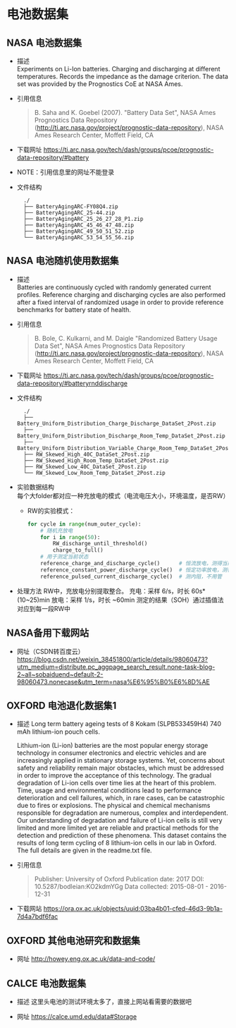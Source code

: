 电池数据集
==========

NASA 电池数据集
---------------
- 描述  
	Experiments on Li-Ion batteries. Charging and discharging at different temperatures. Records the impedance as the damage criterion. The data set was provided by the Prognostics CoE at NASA Ames.

- 引用信息  
    > B. Saha and K. Goebel (2007). "Battery Data Set", NASA Ames Prognostics Data Repository (http://ti.arc.nasa.gov/project/prognostic-data-repository), NASA Ames Research Center, Moffett Field, CA

- 下载网址
    https://ti.arc.nasa.gov/tech/dash/groups/pcoe/prognostic-data-repository/#battery

- NOTE：引用信息里的网址不能登录

- 文件结构

        ./
        ├── BatteryAgingARC-FY08Q4.zip
        ├── BatteryAgingARC_25-44.zip
        ├── BatteryAgingARC_25_26_27_28_P1.zip
        ├── BatteryAgingARC_45_46_47_48.zip
        ├── BatteryAgingARC_49_50_51_52.zip
        └── BatteryAgingARC_53_54_55_56.zip


NASA 电池随机使用数据集
-----------------------
- 描述  
    Batteries are continuously cycled with randomly generated current profiles. Reference charging and discharging cycles are also performed after a fixed interval of randomized usage in order to provide reference benchmarks for battery state of health.

- 引用信息
    > B. Bole, C. Kulkarni, and M. Daigle "Randomized Battery Usage Data Set", NASA Ames Prognostics Data Repository (http://ti.arc.nasa.gov/project/prognostic-data-repository), NASA Ames Research Center, Moffett Field, CA

- 下载网址 
    https://ti.arc.nasa.gov/tech/dash/groups/pcoe/prognostic-data-repository/#batteryrnddischarge

- 文件结构

        ./
        ├── Battery_Uniform_Distribution_Charge_Discharge_DataSet_2Post.zip
        ├── Battery_Uniform_Distribution_Discharge_Room_Temp_DataSet_2Post.zip
        ├── Battery_Uniform_Distribution_Variable_Charge_Room_Temp_DataSet_2Post.zip
        ├── RW_Skewed_High_40C_DataSet_2Post.zip
        ├── RW_Skewed_High_Room_Temp_DataSet_2Post.zip
        ├── RW_Skewed_Low_40C_DataSet_2Post.zip
        └── RW_Skewed_Low_Room_Temp_DataSet_2Post.zip

- 实验数据结构  
    每个大folder都对应一种充放电的模式（电流电压大小，环境温度，是否RW）
    - RW的实验模式：
        ```python
        for cycle in range(num_outer_cycle):
            # 随机充放电
            for i in range(50):
                RW_discharge_until_threshold()
                charge_to_full()
            # 用于测定当前状态
            reference_charge_and_discharge_cycle()      # 恒流放电，测得当前容量
            reference_constant_power_discharge_cycle()  # 恒定功率放电，测得当前容量
            reference_pulsed_current_discharge_cycle()  # 测内阻，不用管
        ```

- 处理方法
    RW中，充放电分别提取整合。
        充电：采样 6/s，时长 60s*(10~25)min
        放电：采样 1/s，时长 ~60min
    测定的结果（SOH）通过插值法对应到每一段RW中

NASA备用下载网站
---------------
- 网址（CSDN转百度云）
    https://blog.csdn.net/weixin_38451800/article/details/98060473?utm_medium=distribute.pc_aggpage_search_result.none-task-blog-2~all~sobaiduend~default-2-98060473.nonecase&utm_term=nasa%E6%95%B0%E6%8D%AE



OXFORD 电池退化数据集1
----------------------
- 描述
    Long term battery ageing tests of 8 Kokam (SLPB533459H4) 740 mAh lithium-ion pouch cells.

    Lithium-ion (Li-ion) batteries are the most popular energy storage technology in consumer electronics and electric vehicles and are increasingly applied in stationary storage systems. Yet, concerns about safety and reliability remain major obstacles, which must be addressed in order to improve the acceptance of this technology. The gradual degradation of Li-ion cells over time lies at the heart of this problem. Time, usage and environmental conditions lead to performance deterioration and cell failures, which, in rare cases, can be catastrophic due to fires or explosions. The physical and chemical mechanisms responsible for degradation are numerous, complex and interdependent. Our understanding of degradation and failure of Li-ion cells is still very limited and more limited yet are reliable and practical methods for the detection and prediction of these phenomena. This dataset contains the results of long term cycling of 8 lithium-ion cells in our lab in Oxford. The full details are given in the readme.txt file.

- 引用信息
    >   Publisher: 
            University of Oxford
        Publication date:
            2017
        DOI:
            10.5287/bodleian:KO2kdmYGg
        Data collected:
            2015-08-01 - 2016-12-31

- 下载网站
    https://ora.ox.ac.uk/objects/uuid:03ba4b01-cfed-46d3-9b1a-7d4a7bdf6fac



OXFORD 其他电池研究和数据集
---------------------------
- 网址
    http://howey.eng.ox.ac.uk/data-and-code/


CALCE 电池数据集
----------------
- 描述
    这里头电池的测试环境太多了，直接上网站看需要的数据吧

- 网址
    https://calce.umd.edu/data#Storage